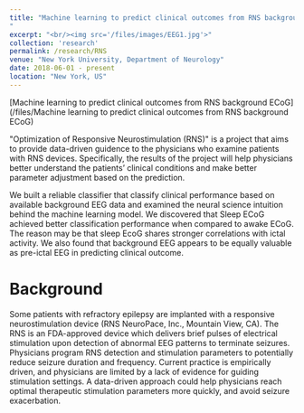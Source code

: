 ```yaml
---
title: "Machine learning to predict clinical outcomes from RNS background ECoG(ongoing)
"
excerpt: "<br/><img src='/files/images/EEG1.jpg'>"
collection: 'research'
permalink: /research/RNS
venue: "New York University, Department of Neurology"
date: 2018-06-01 - present
location: "New York, US"
---
```



[Machine learning to predict clinical outcomes from RNS background ECoG](/files/Machine learning to predict clinical outcomes from RNS background ECoG)

"Optimization of Responsive Neurostimulation (RNS)" is a project that aims to provide data-driven guidence to the physicians who examine patients with RNS devices. Specifically, the results of the project will help physicians better understand the patients’ clinical conditions and make better parameter adjustment based on the prediction. 

We built a reliable classifier that classify clinical performance based on available background EEG data and examined the neural science intuition behind the machine learning model. We discovered that Sleep ECoG achieved better classification performance when compared to awake ECoG. The reason may be that sleep EcoG shares stronger correlations with ictal activity. We also found that background EEG appears to be equally valuable as pre-ictal EEG in predicting clinical outcome.





Background
======
Some patients with refractory epilepsy are implanted with a responsive neurostimulation device (RNS NeuroPace, Inc., Mountain View, CA).  The RNS is an FDA-approved device which delivers brief pulses of electrical stimulation upon detection of abnormal EEG patterns to terminate seizures. Physicians program RNS detection and stimulation parameters to potentially reduce seizure duration and frequency. Current practice is empirically driven, and physicians are limited by a lack of evidence for guiding stimulation settings.  A data-driven approach could help physicians reach optimal therapeutic stimulation parameters more quickly, and avoid seizure exacerbation.
